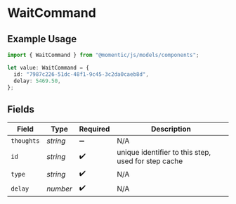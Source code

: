 # WaitCommand

## Example Usage

```typescript
import { WaitCommand } from "@momentic/js/models/components";

let value: WaitCommand = {
  id: "7987c226-51dc-48f1-9c45-3c2da0caeb8d",
  delay: 5469.50,
};
```

## Fields

| Field                                               | Type                                                | Required                                            | Description                                         |
| --------------------------------------------------- | --------------------------------------------------- | --------------------------------------------------- | --------------------------------------------------- |
| `thoughts`                                          | *string*                                            | :heavy_minus_sign:                                  | N/A                                                 |
| `id`                                                | *string*                                            | :heavy_check_mark:                                  | unique identifier to this step, used for step cache |
| `type`                                              | *string*                                            | :heavy_check_mark:                                  | N/A                                                 |
| `delay`                                             | *number*                                            | :heavy_check_mark:                                  | N/A                                                 |